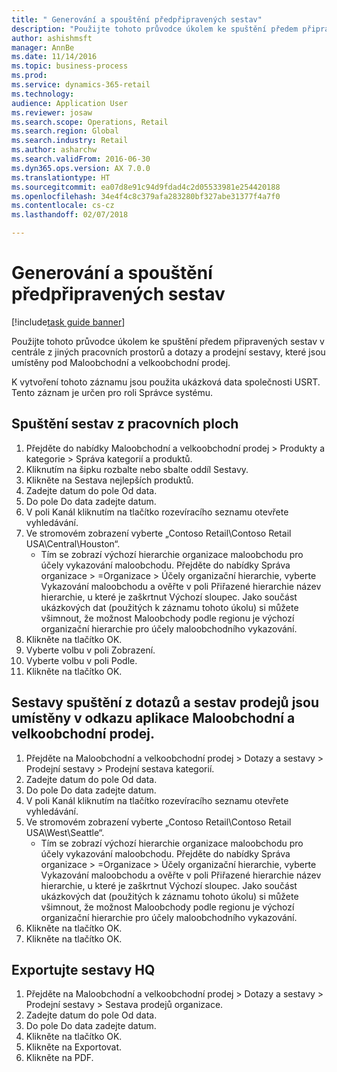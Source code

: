 ```yaml
--- 
title: " Generování a spouštění předpřipravených sestav"
description: "Použijte tohoto průvodce úkolem ke spuštění předem připravených sestav v centrále z jiných pracovních prostorů a dotazy a prodejní sestavy, které jsou umístěny pod Maloobchodní a velkoobchodní prodej."
author: ashishmsft
manager: AnnBe
ms.date: 11/14/2016
ms.topic: business-process
ms.prod: 
ms.service: dynamics-365-retail
ms.technology: 
audience: Application User
ms.reviewer: josaw
ms.search.scope: Operations, Retail
ms.search.region: Global
ms.search.industry: Retail
ms.author: asharchw
ms.search.validFrom: 2016-06-30
ms.dyn365.ops.version: AX 7.0.0
ms.translationtype: HT
ms.sourcegitcommit: ea07d8e91c94d9fdad4c2d05533981e254420188
ms.openlocfilehash: 34e4f4c8c379afa283280bf327abe31377f4a7f0
ms.contentlocale: cs-cz
ms.lasthandoff: 02/07/2018

---
```

# <a name="generate-and-run-out-of-box-reports"></a> Generování a spouštění předpřipravených sestav

[!include[task guide banner](../includes/task-guide-banner.md)]

Použijte tohoto průvodce úkolem ke spuštění předem připravených sestav v centrále z jiných pracovních prostorů a dotazy a prodejní sestavy, které jsou umístěny pod Maloobchodní a velkoobchodní prodej.



K vytvoření tohoto záznamu jsou použita ukázková data společnosti USRT. Tento záznam je určen pro roli Správce systému.


## <a name="launch-reports-from-workspaces"></a>Spuštění sestav z pracovních ploch
1. Přejděte do nabídky Maloobchodní a velkoobchodní prodej > Produkty a kategorie > Správa kategorií a produktů.
2. Kliknutím na šipku rozbalte nebo sbalte oddíl Sestavy.
3. Klikněte na Sestava nejlepších produktů.
4. Zadejte datum do pole Od data.
5. Do pole Do data zadejte datum.
6. V poli Kanál kliknutím na tlačítko rozevíracího seznamu otevřete vyhledávání.
7. Ve stromovém zobrazení vyberte „Contoso Retail\Contoso Retail USA\Central\Houston“.
    * Tím se zobrazí výchozí hierarchie organizace maloobchodu pro účely vykazování maloobchodu.   Přejděte do nabídky Správa organizace > Organizace > Účely organizační hierarchie, vyberte Vykazování maloobchodu a ověřte v poli Přiřazené hierarchie název hierarchie, u které je zaškrtnut Výchozí sloupec.      Jako součást ukázkových dat (použitých k záznamu tohoto úkolu) si můžete všimnout, že možnost Maloobchody podle regionu je výchozí organizační hierarchie pro účely maloobchodního vykazování.     
8. Klikněte na tlačítko OK.
9. Vyberte volbu v poli Zobrazení.
10. Vyberte volbu v poli Podle.
11. Klikněte na tlačítko OK.

## <a name="launch-reports-from-the-inquiries-and-sales-reports-located-under-retail--commerce-app-link"></a>Sestavy spuštění z dotazů a sestav prodejů jsou umístěny v odkazu aplikace Maloobchodní a velkoobchodní prodej.
1. Přejděte na Maloobchodní a velkoobchodní prodej > Dotazy a sestavy > Prodejní sestavy > Prodejní sestava kategorií.
2. Zadejte datum do pole Od data.
3. Do pole Do data zadejte datum.
4. V poli Kanál kliknutím na tlačítko rozevíracího seznamu otevřete vyhledávání.
5. Ve stromovém zobrazení vyberte „Contoso Retail\Contoso Retail USA\West\Seattle“.
    * Tím se zobrazí výchozí hierarchie organizace maloobchodu pro účely vykazování maloobchodu.   Přejděte do nabídky Správa organizace > Organizace > Účely organizační hierarchie, vyberte Vykazování maloobchodu a ověřte v poli Přiřazené hierarchie název hierarchie, u které je zaškrtnut Výchozí sloupec.      Jako součást ukázkových dat (použitých k záznamu tohoto úkolu) si můžete všimnout, že možnost Maloobchody podle regionu je výchozí organizační hierarchie pro účely maloobchodního vykazování.     
6. Klikněte na tlačítko OK.
7. Klikněte na tlačítko OK.

## <a name="export-an-hq-reports"></a>Exportujte sestavy HQ
1. Přejděte na Maloobchodní a velkoobchodní prodej > Dotazy a sestavy > Prodejní sestavy > Sestava prodejů organizace.
2. Zadejte datum do pole Od data.
3. Do pole Do data zadejte datum.
4. Klikněte na tlačítko OK.
5. Klikněte na Exportovat.
6. Klikněte na PDF.


